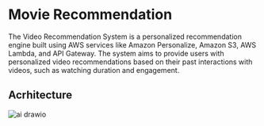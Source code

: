 # Movie Recommendation
The Video Recommendation System is a personalized recommendation engine built using AWS services like Amazon Personalize, Amazon S3, AWS Lambda, and API Gateway. The system aims to provide users with personalized video recommendations based on their past interactions with videos, such as watching duration and engagement.

## Acrhitecture
![ai drawio](https://github.com/ichdamola/movie-recommendation/assets/20647487/6836e127-2c3d-422f-92b1-9257672fe427)
